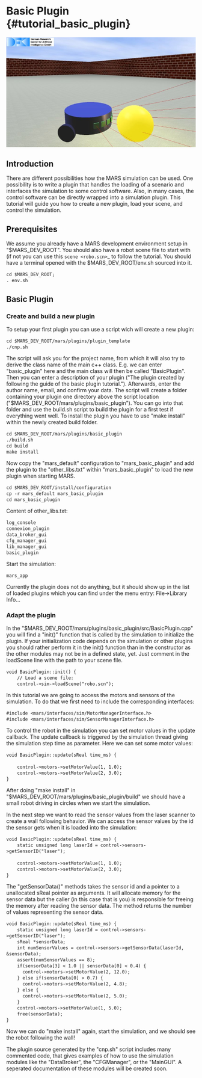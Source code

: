 Basic Plugin {#tutorial_basic_plugin}
============

![](../../../src/images/robo.jpg)

## Introduction

There are different possibilities how the MARS simulation can be
used. One possibility is to write a plugin that handles the loading of
a scenario and interfaces the simulation to some control software.
Also, in many cases, the control software can be directly wrapped into
a simulation plugin.  This tutorial will guide you how to create a new
plugin, load your scene, and control the simulation.

## Prerequisites

We assume you already have a MARS development environment setup in
"$MARS_DEV_ROOT".  You should also have a robot scene file to start
with (if not you can use this `scene <robo.scn>`_ to follow the
tutorial.  You should have a terminal opened with the
$MARS_DEV_ROOT/env.sh sourced into it.

    cd $MARS_DEV_ROOT;
    . env.sh

## Basic Plugin

### Create and build a new plugin

To setup your first plugin you can use a script wich will create a new
plugin:

    cd $MARS_DEV_ROOT/mars/plugins/plugin_template
    ./cnp.sh

The script will ask you for the project name, from which it will also
try to derive the class name of the main c++ class.  E.g. we can enter
"basic_plugin" here and the main class will then be called
"BasicPlugin".  Then you can enter a description of your plugin ("The
plugin created by following the guide of the basic plugin tutorial.").
Afterwards, enter the author name, email, and confirm your data.  The
script will create a folder containing your plugin one directory above
the script location ("$MARS_DEV_ROOT/mars/plugins/basic_plugin").  You
can go into that folder and use the build.sh script to build the
plugin for a first test if everything went well.  To install the
plugin you have to use "make install" within the newly created build
folder.

    cd $MARS_DEV_ROOT/mars/plugins/basic_plugin
    ./build.sh
    cd build
    make install

Now copy the "mars_default" configuration to "mars_basic_plugin" and
add the plugin to the "other_libs.txt" within "mars_basic_plugin" to
load the new plugin when starting MARS.

    cd $MARS_DEV_ROOT/install/configuration
    cp -r mars_default mars_basic_plugin
    cd mars_basic_plugin

Content of other_libs.txt:

    log_console
    connexion_plugin
    data_broker_gui
    cfg_manager_gui
    lib_manager_gui
    basic_plugin

Start the simulation:

    mars_app

Currently the plugin does not do anything, but it should show up in
the list of loaded plugins which you can find under the menu entry:
File->Library Info...


### Adapt the plugin

In the "$MARS_DEV_ROOT/mars/plugins/basic_plugin/src/BasicPlugin.cpp"
you will find a "init()" function that is called by the simulation to
initialize the plugin.  If your initialization code depends on the
simulation or other plugins you should rather perform it in the init()
function than in the constructor as the other modules may not be in a
defined state, yet.  Just comment in the loadScene line with the path to
your scene file.

~~~~~~~~~~~~~~~~~~~~~~~~~~~~~~~~~~~~~~~~~~~~~~~~~~~~~~~~~~~~{.cpp}
void BasicPlugin::init() {
    // Load a scene file:
    control->sim->loadScene("robo.scn");
~~~~~~~~~~~~~~~~~~~~~~~~~~~~~~~~~~~~~~~~~~~~~~~~~~~~~~~~~~~~

In this tutorial we are going to access the motors and sensors of the
simulation.  To do that we first need to include the corresponding
interfaces:

~~~~~~~~~~~~~~~~~~~~~~~~~~~~~~~~~~~~~~~~~~~~~~~~~~~~~~~~~~~~{.cpp}
#include <mars/interfaces/sim/MotorManagerInterface.h>
#include <mars/interfaces/sim/SensorManagerInterface.h>
~~~~~~~~~~~~~~~~~~~~~~~~~~~~~~~~~~~~~~~~~~~~~~~~~~~~~~~~~~~~

To control the robot in the simulation you can set motor values in the
update callback.  The update callback is triggered by the simulation
thread giving the simulation step time as parameter.  Here we can set
some motor values:

~~~~~~~~~~~~~~~~~~~~~~~~~~~~~~~~~~~~~~~~~~~~~~~~~~~~~~~~~~~~{.cpp}
void BasicPlugin::update(sReal time_ms) {

    control->motors->setMotorValue(1, 1.0);
    control->motors->setMotorValue(2, 3.0);
}
~~~~~~~~~~~~~~~~~~~~~~~~~~~~~~~~~~~~~~~~~~~~~~~~~~~~~~~~~~~~

After doing "make install" in
"$MARS_DEV_ROOT/mars/plugins/basic_plugin/build" we should have a
small robot driving in circles when we start the simulation.

In the next step we want to read the sensor values from the laser
scanner to create a wall following behavior.  We can access the sensor
values by the id the sensor gets when it is loaded into the
simulation:

~~~~~~~~~~~~~~~~~~~~~~~~~~~~~~~~~~~~~~~~~~~~~~~~~~~~~~~~~~~~{.cpp}
void BasicPlugin::update(sReal time_ms) {
    static unsigned long laserId = control->sensors->getSensorID("laser");

    control->motors->setMotorValue(1, 1.0);
    control->motors->setMotorValue(2, 3.0);
}
~~~~~~~~~~~~~~~~~~~~~~~~~~~~~~~~~~~~~~~~~~~~~~~~~~~~~~~~~~~~

The "getSensorData()" methods takes the sensor id and a pointer to a
unallocated sReal pointer as arguments.  It will allocate memory for
the sensor data but the caller (in this case that is you) is
responsible for freeing the memory after reading the sensor data.  The
method returns the number of values representing the sensor data.

~~~~~~~~~~~~~~~~~~~~~~~~~~~~~~~~~~~~~~~~~~~~~~~~~~~~~~~~~~~~{.cpp}
void BasicPlugin::update(sReal time_ms) {
    static unsigned long laserId = control->sensors->getSensorID("laser");
    sReal *sensorData;
    int numSensorValues = control->sensors->getSensorData(laserId, &sensorData);
    assert(numSensorValues == 8);
    if(sensorData[3] < 1.0 || sensorData[0] < 0.4) {
      control->motors->setMotorValue(2, 12.0);
    } else if(sensorData[0] > 0.7) {
      control->motors->setMotorValue(2, 4.8);
    } else {
      control->motors->setMotorValue(2, 5.0);
    }
    control->motors->setMotorValue(1, 5.0);
    free(sensorData);
}
~~~~~~~~~~~~~~~~~~~~~~~~~~~~~~~~~~~~~~~~~~~~~~~~~~~~~~~~~~~~

Now we can do "make install" again, start the simulation, and we
should see the robot following the wall!

The plugin source generated by the "cnp.sh" script includes many
commented code, that gives examples of how to use the simulation
modules like the "DataBroker", the "CFGManager", or the "MainGUI".  A
seperated documentation of these modules will be created soon.

